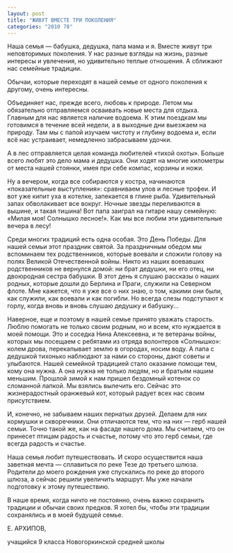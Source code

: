 ```yaml
---
layout: post
title: "ЖИВУТ ВМЕСТЕ ТРИ ПОКОЛЕНИЯ"
categories: "2010 78"
---
```


Наша семья — бабушка, дедушка, папа мама и я. Вместе живут три неповторимых поколения. У нас разные взгляды на жизнь, разные интересы и увлечения, но удивительно теплые отношения. А сближают нас семейные традиции.

Обычаи, которые переходят в  нашей семье от одного поколения к другому, очень интересны.

Объединяет нас, прежде всего,  любовь к природе. Летом мы обязательно отправляемся осваивать новые места для  отдыха. Главным для нас является наличие водоема. К этим поездкам мы готовимся  в течение всей недели, а в выходные дни выезжаем на природу. Там мы с папой изучаем  чистоту и глубину водоема и, если всё нас устраивает, немедленно забрасываем  удочки.

А в лес отправляется целая команда  любителей «тихой охоты». Больше всего любят это дело мама и дедушка. Они ходят  на многие километры от места нашей стоянки, имея при себе компас, корзины и  ножи.

Ну а вечером, когда все  собираются у костра, начинаются «показательные выступления»: сравниваем улов и  лесные трофеи. И вот уже кипит уха в котелке, запекается в глине рыба.  Удивительный запах обволакивает все вокруг. Ночные звезды переливаются в  вышине, и такая тишина! Вот папа заиграл на гитаре нашу семейную: «Милая моя!  Солнышко лесное!». Как мы все любим эти удивительные вечера в лесу!

Среди многих традиций есть  одна особая. Это День Победы. Для нашей семьи этот праздник святой. За  праздничным обедом мы вспоминаем тех родственников, которые воевали и сложили  голову на полях Великой Отечественной войны. Никто из наших воевавших  родственников не вернулся домой: ни брат дедушки, ни его отец, ни двоюродная  сестра бабушки. В этот день я слушаю рассказы о наших родных, которые дошли до  Берлина и Праги, служили на Северном флоте. Мне кажется, что я уже все о них  знаю, о том, какими они были, как служили, как воевали и как погибли. Но всегда  слезы подступают к горлу, когда вновь и вновь слушаю дедушку и бабушку...

Наверное, еще и поэтому в  нашей семье принято уважать старость. Люблю помогать не только своим родным, но  и всем, кто нуждается в моей помощи. Это и соседка Нина Алексеевна, и те  ветераны войны, которых мы посещаем с ребятами из отряда волонтеров «Солнышко»:  колем дрова, перекапывает землю в огородах, носим воду. А папа с дедушкой  тихонько наблюдают за нами со стороны, дают советы и улыбаются. Нашей семейной  традицией стало оказание помощи тем, кому она нужна. А она нужна не только  людям, но и братьям нашим меньшим. Прошлой зимой к нам пришел бездомный котенок  со сломанной лапкой. Мы взялись вылечить его. Сейчас это жизнерадостный  оранжевый кот, который радует всех нас своим присутствием.

И, конечно, не забываем наших  пернатых друзей. Делаем для них кормушки и скворечники. Они отличаются тем, что  на них — герб нашей семьи. Точно такой же, как на фасаде нашего дома. Мы  считаем, что он принесет птицам радость и счастье, потому что это герб семьи,  где всегда радость и счастье.

Наша семья любит  путешествовать. И скоро осуществится наша заветная мечта — сплавиться по реке  Тезе до третьего шлюза. Родители до моего рождения уже спускались по реке до  второго шлюза, а сейчас решили увеличить маршрут. Мы уже начали подготовку к  этому путешествию.

В наше время, когда ничто не  постоянно, очень важно сохранить традиции и обычаи своих предков. Я хотел бы,  чтобы эти традиции сохранялись и в моей будущей семье.



Е. АРХИПОВ,

учащийся 9 класса  Новогоркинской средней школы


